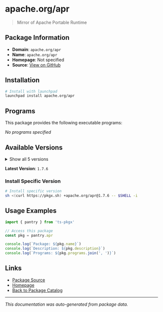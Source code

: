 # apache.org/apr

> Mirror of Apache Portable Runtime

## Package Information

- **Domain**: `apache.org/apr`
- **Name**: `apache.org/apr`
- **Homepage**: Not specified
- **Source**: [View on GitHub](https://github.com/pkgxdev/pantry/tree/main/projects/apache.org/apr/package.yml)

## Installation

```bash
# Install with launchpad
launchpad install apache.org/apr
```

## Programs

This package provides the following executable programs:

*No programs specified*

## Available Versions

<details>
<summary>Show all 5 versions</summary>

- `1.7.6`, `1.7.5`, `1.7.4`, `1.7.3`, `1.7.2`

</details>

**Latest Version**: `1.7.6`

### Install Specific Version

```bash
# Install specific version
sh <(curl https://pkgx.sh) +apache.org/apr@1.7.6 -- $SHELL -i
```

## Usage Examples

```typescript
import { pantry } from 'ts-pkgx'

// Access this package
const pkg = pantry.apr

console.log(`Package: ${pkg.name}`)
console.log(`Description: ${pkg.description}`)
console.log(`Programs: ${pkg.programs.join(', ')}`)
```

## Links

- [Package Source](https://github.com/pkgxdev/pantry/tree/main/projects/apache.org/apr/package.yml)
- [Homepage](#)
- [Back to Package Catalog](../../package-catalog.md)

---

*This documentation was auto-generated from package data.*
